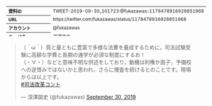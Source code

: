 <table style="font-size: 9pt; width: 610px; margin-bottom: 20px; height: 80px;">
<tbody>
    <tr>
        <th align=left>資料ID</th>
        <td align=left>TWEET::2019-09-30_101723:@fukazawas::1178478916928851968</td>
    </tr>
    <tr>
        <th align=left>URL</th>
        <td align=left>https://twitter.com/fukazawas/status/1178478916928851968</td>
    </tr>
    <tr>
        <th align=left>アカウント</th>
        <td align=left>@fukazawas</td>
    </tr>
    <tr>
        <th align=left>ユーザ名</th>
        <td align=left>深澤諭史</td>
    </tr>
    <tr>
        <th align=left>ツイートの記録日時</th>
        <td align=left>created_at 2022-08-24_1053</td>
    </tr>
</tbody>
</table>
<blockquote class="twitter-tweet" data-width="450"  data-lang="ja"><p lang="ja" dir="ltr">（＾ω＾）質と量ともに豊富で多様な法曹を養成するために，司法試験受験に高額な学費と長期の通学が必須な制度にするお！<br>（・∀・）などと意味不明な供述をしており，動機は利権か面子，予備校への逆恨みではないかと思われ，さらに捜査を続けるとのことです。現場からは以上です。<br> <a href="https://twitter.com/hashtag/%E5%8F%B8%E6%B3%95%E6%94%B9%E9%9D%A9%E3%82%B3%E3%83%B3%E3%83%88?src=hash&amp;ref_src=twsrc%5Etfw">#司法改革コント</a></p>&mdash; 深澤諭史 (@fukazawas) <a href="https://twitter.com/fukazawas/status/1178478916928851968?ref_src=twsrc%5Etfw">September 30, 2019</a></blockquote>
<script async src="https://platform.twitter.com/widgets.js" charset="utf-8"></script>


